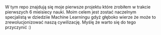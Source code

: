 W tym repo znajdują się moje pierwsze projektu które zrobiłem w trakcie pierwszych 6 mieisiecy nauki.
Moim celem jest zostać naczelnym specjalistą w dziedziie Machine Learningu gdyż głęboko wierze że może to zrewolucjonizować naszą cywilizację.
Myślę że warto się do tego przyczynić :)
